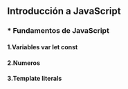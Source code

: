 ## Introducción a JavaScript

### * Fundamentos de JavaScript
#### 1.Variables var let const  
#### 2.Numeros
#### 3.Template literals
